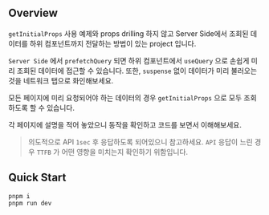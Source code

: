 ## Overview

`getInitialProps` 사용 예제와 props drilling 하지 않고 Server Side에서 조회된 데이터를 하위 컴포넌트까지 전달하는 방법이 있는 project 입니다.

`Server Side` 에서 `prefetchQuery` 되면 하위 컴포넌트에서 `useQuery` 으로 손쉽게 미리 조회된 데이터에 접근할 수 있습니다. 또한, `suspense` 없이 데이터가 미리 불러오는 것을 네트워크 탭으로 화인해보세요.

모든 페이지에 미리 요청되어야 하는 데이터의 경우 `getInitialProps` 으로 모두 조회하도록 할 수 있습니다.

각 페이지에 설명을 적어 놓았으니 동작을 확인하고 코드를 보면서 이해해보세요.

> 의도적으로 API `1sec` 후 응답하도록 되어있으니 참고하세요. `API` 응답이 느린 경우 `TTFB` 가 어떤 영향을 미치는지 확인하기 위함입니다.

## Quick Start

```shell
pnpm i
pnpm run dev
```
